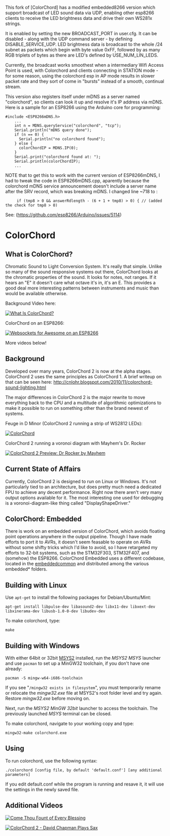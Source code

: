 This fork of [ColorChord] has a modified embedded8266 version which support broadcast of LED sound data via UDP, enabling
other esp8266 clients to receive the LED brightness data and drive their own WS281x strings.

It is enabled by setting the new BROADCAST_PORT in user.cfg. It can be disabled - along with the UDP command server - by defining DISABLE_SERVICE_UDP. LED brightness data is broadcast to the whole /24 subnet as packets which begin with byte value 0xFF, followed by as many RGB triplets of bytes as there are LED's defined by USE_NUM_LIN_LEDS. 

Currently, the broadcast works smoothest when a intermediary Wifi Access Point is used, with Colorchord and clients connecting in STATION mode - for some reason, using the colorchord esp in AP mode results in slower packet rate and they sort of come in "bursts" instead of a smooth, continual stream.

This version also registers itself under mDNS as a server named "colorchord", so clients can look it up and resolve it's IP address via mDNS. Here is a sample for an ESP8266 using the Arduino core for programming:
```
#include <ESP8266mDNS.h>
	...
    int n = MDNS.queryService("colorchord", "tcp");
    Serial.println("mDNS query done");
    if (n == 0) {
      Serial.println("no colorchord found");
    } else {
      colorChordIP = MDNS.IP(0);    
    }
    Serial.print("colorchord found at: ");
    Serial.println(colorChordIP);
	...
``` 
NOTE that to get this to work with the current version of ESP8266mDNS, I had to tweak the code in ESP8266mDNS.cpp, aparently because the colorchord mDNS service announcement doesn't include a server name after the SRV record, which was breaking mDNS. I changed line ~718 to :

         if (tmp8 > 0 && answerRdlength - (6 + 1 + tmp8) > 0) { // (added the check for tmp8 > 0)

See: (https://github.com/esp8266/Arduino/issues/5114)

ColorChord
==========

What is ColorChord?
-------------------

Chromatic Sound to Light Conversion System.  It's really that simple.  Unlike so many of the sound responsive systems out there, ColorChord looks at the chromatic properties of the sound.  It looks for notes, not ranges.  If it hears an "E" it doesn't care what octave it's in, it's an E.  This provides a good deal more interesting patterns between instruments and music than would be available otherwise.

Background Video here:

[![What Is ColorChord?](https://img.youtube.com/vi/qE3zEM8qM00/0.jpg)](https://www.youtube.com/watch?v=qE3zEM8qM00)

ColorChord on an ESP8266:

[![Websockets for Awesome on an ESP8266](https://img.youtube.com/vi/8ISbmQTbjDI/0.jpg)](https://www.youtube.com/watch?v=8ISbmQTbjDI)

More videos below!

Background
----------

Developed over many years, ColorChord 2 is now at the alpha stages.  ColorChord 2 uses the same principles as ColorChord 1.  A brief writeup on that can be seen here: http://cnlohr.blogspot.com/2010/11/colorchord-sound-lighting.html

The major differences in ColorChord 2 is the major rewrite to move everything back to the CPU and a multitude of algorithmic optimizations to make it possible to run on something other than the brand newest of systems.

Feuge in D Minor (ColorChord 2 running a strip of WS2812 LEDs):

[![ColorChord](https://img.youtube.com/vi/s8qWqYTpCN4/0.jpg)](https://www.youtube.com/watch?v=s8qWqYTpCN4)

ColorChord 2 running a voronoi diagram with Mayhem's Dr. Rocker

[![ColorChord 2 Preview: Dr Rocker by Mayhem](https://img.youtube.com/vi/UI4eqOP2AU0/0.jpg)](https://www.youtube.com/watch?v=UI4eqOP2AU0)


Current State of Affairs
------------------------

Currently, ColorChord 2 is designed to run on Linux or Windows.  It's not particularly tied to an architecture, but does pretty much need a dedicated FPU to achieve any decent performance.  Right now there aren't very many output options available for it.  The most interesting one used for debugging is a voronoi-diagram-like thing called "DisplayShapeDriver."

ColorChord: Embedded
--------------------

There is work on an embedded version of ColorChord, which avoids floating point operations anywhere in the output pipeline.  Though I have made efforts to port it to AVRs, it doesn't seem feasable to operate on AVRs without some shifty tricks which I'd like to avoid, so I have retargeted my efforts to 32-bit systems, such as the STM32F303, STM32F407, and (somehow) the ESP8266.  ColorChord Embedded uses a different codebase, located in the [embeddedcommon](/embeddedcommon) and distributed among the various embedded* folders.


Building with Linux
-----------------
Use `apt-get` to install the following packages for Debian/Ubuntu/Mint:
```
apt-get install libpulse-dev libasound2-dev libx11-dev libxext-dev libxinerama-dev libusb-1.0-0-dev libudev-dev
```

To make colorchord, type:

```
make
```
Building with Windows
-------------------

With either 64bit or 32bit [MSYS2](https://msys2.github.io/) installed, run the _MSYS2 MSYS_ launcher and use `pacman` to set up a MinGW32 toolchain, if you don't have one already:
```
pacman -S mingw-w64-i686-toolchain
```
If you see "`/mingw32 exists in filesystem`", you must temporarily rename or relocate the _mingw32.exe_ file at MSYS2's root folder level and try again. Restore _mingw32.exe_ before moving on.

Next, run the _MSYS2 MinGW 32bit_ launcher to access the toolchain. The previously launched _MSYS_ terminal can be closed.

To make colorchord, navigate to your working copy and type:
```
mingw32-make colorchord.exe
```

Using
-----

To run colorchord, use the following syntax:

```
./colorchord [config file, by default 'default.conf'] [any additional parameters]
```

If you edit default.conf while the program is running and resave it, it will use the settings in the newly saved file.


Additional Videos
-----------------

[![Come Thou Fount of Every Blessing](https://img.youtube.com/vi/aaB4Afyh5z0/0.jpg)](https://www.youtube.com/watch?v=aaB4Afyh5z0)

[![ColorChord 2 - David Chapman Plays Sax](https://img.youtube.com/vi/DYoK4cZoZ_0/0.jpg)](https://www.youtube.com/watch?v=DYoK4cZoZ_0)


